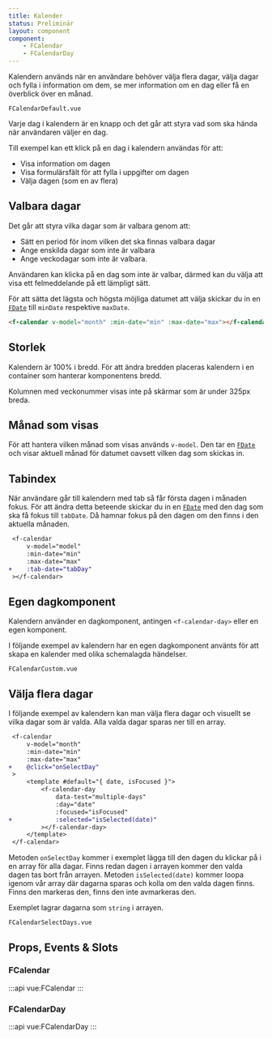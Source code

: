 ```yaml
---
title: Kalender
status: Preliminär
layout: component
component:
    - FCalendar
    - FCalendarDay
---
```


Kalendern används när en användare behöver välja flera dagar, välja dagar och fylla i information om dem, se mer information om en dag eller få en överblick över en månad.

```import test-id=calendar-default
FCalendarDefault.vue
```

Varje dag i kalendern är en knapp och det går att styra vad som ska hända när användaren väljer en dag.

Till exempel kan ett klick på en dag i kalendern användas för att:

-   Visa information om dagen
-   Visa formulärsfält för att fylla i uppgifter om dagen
-   Välja dagen (som en av flera)

## Valbara dagar

Det går att styra vilka dagar som är valbara genom att:

-   Sätt en period för inom vilken det ska finnas valbara dagar
-   Ange enskilda dagar som inte är valbara
-   Ange veckodagar som inte är valbara.

Användaren kan klicka på en dag som inte är valbar, därmed kan du välja att visa ett felmeddelande på ett lämpligt sätt.

För att sätta det lägsta och högsta möjliga datumet att välja skickar du in en [`FDate`](../date/classes/FDate.html) till `minDate` respektive `maxDate`.

```html static
<f-calendar v-model="month" :min-date="min" :max-date="max"></f-calendar>
```

## Storlek

Kalendern är 100% i bredd. För att ändra bredden placeras kalendern i en container som hanterar komponentens bredd.

Kolumnen med veckonummer visas inte på skärmar som är under 325px breda.

## Månad som visas

För att hantera vilken månad som visas används `v-model`.
Den tar en [`FDate`](../date/classes/FDate.html) och visar aktuell månad för datumet oavsett vilken dag som skickas in.

## Tabindex

När användare går till kalendern med tab så får första dagen i månaden fokus.
För att ändra detta beteende skickar du in en [`FDate`](../date/classes/FDate.html) med den dag som ska få fokus till `tabDate`.
Då hamnar fokus på den dagen om den finns i den aktuella månaden.

```diff
 <f-calendar
     v-model="model"
     :min-date="min"
     :max-date="max"
+    :tab-date="tabDay"
 ></f-calendar>
```

## Egen dagkomponent

Kalendern använder en dagkomponent, antingen `<f-calendar-day>` eller en egen komponent.

I följande exempel av kalendern har en egen dagkomponent använts för att skapa en kalender med olika schemalagda händelser.

```import test-id=calendar-custom
FCalendarCustom.vue
```

## Välja flera dagar

I följande exempel av kalendern kan man välja flera dagar och visuellt se vilka dagar som är valda. Alla valda dagar sparas ner till en array.

```diff
 <f-calendar
     v-model="month"
     :min-date="min"
     :max-date="max"
+    @click="onSelectDay"
 >
     <template #default="{ date, isFocused }">
         <f-calendar-day
             data-test="multiple-days"
             :day="date"
             :focused="isFocused"
+            :selected="isSelected(date)"
         ></f-calendar-day>
     </template>
 </f-calendar>
```

Metoden `onSelectDay` kommer i exemplet lägga till den dagen du klickar på i en array för alla dagar. Finns redan dagen i arrayen kommer den valda dagen tas bort från arrayen.
Metoden `isSelected(date)` kommer loopa igenom vår array där dagarna sparas och kolla om den valda dagen finns. Finns den markeras den, finns den inte avmarkeras den.

Exemplet lagrar dagarna som `string` i arrayen.

```import test-id=calendar-select-days
FCalendarSelectDays.vue
```

## Props, Events & Slots

### FCalendar

:::api
vue:FCalendar
:::

### FCalendarDay

:::api
vue:FCalendarDay
:::
